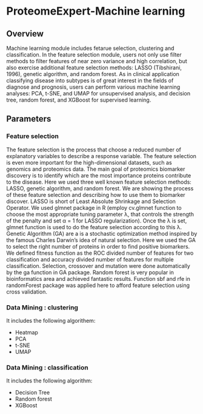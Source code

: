 # ProteomeExpert-Machine learning

## Overview
Machine learning module includes fetarue selection, clustering and classification.
In the feature selection module, users not only use filter methods to filter  features of near zero variance and high correlation, but also exercise additional feature selection methods: LASSO (Tibshirani, 1996), genetic algorithm, and random forest. As in clinical application classifying disease into subtypes is of great interest in the fields of diagnose and prognosis, users can perform various machine learning analyses: PCA, t-SNE, and UMAP for unsupervised analysis, and decision tree, random forest, and XGBoost for supervised learning.
<br />

## Parameters
### Feature selection
The feature selection is the process that choose a reduced number of explanatory variables to describe a response variable. The feature selection is even more important for the high-dimensional datasets, such as genomics and proteomics data. The main goal of proteomics biomarker discovery is to identify which are the most importance proteins contribute to the disease. Here we used three well known feature selection methods: LASSO, genetic algorithm, and random forest. We are showing the process of these feature selection and describing how to use them to biomarker discover. 
LASSO is short of Least Absolute Shrinkage and Selection Operator. We used glmnet package in R (employ cv.glmnet function to choose the most appropriate tuning parameter λ, that controls the strength of the penalty and set α = 1 for LASSO regularization). Once the λ is set, glmnet function is used to do the feature selection according to this λ.
Genetic Algorithm (GA) are a is a stochastic optimization method inspired by the famous Charles Darwin’s idea of natural selection. Here we used the GA to select the right number of proteins in order to find positive biomarkers. We defined fitness function as the ROC divided number of features for two classification and accuracy divided number of features for multiple classification. Selection, crossover and mutation were done automatically by the ga function in GA package. Random forest is very popular in bioinformatics area and achieved fantastic results. Function sbf and rfe in randomForest package was applied here to afford feature selection using cross validation.

 

### Data Mining : clustering
It includes the following algorithem:

- Heatmap
- PCA
- t-SNE 
- UMAP

### Data Mining : classification
It includes the following algorithm:

- Decision Tree
- Random forest
- XGBoost
